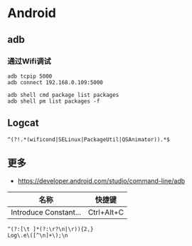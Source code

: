 # Android

## adb

### 通过Wifi调试

```
adb tcpip 5000
adb connect 192.168.0.109:5000
```

```
adb shell cmd package list packages
adb shell pm list packages -f
```

## Logcat

```
^(?!.*(wificond|SELinux|PackageUtil|QSAnimator)).*$
```

## 更多

- https://developer.android.com/studio/command-line/adb

|名称|快捷键|
|---|---|
|Introduce Constant...|Ctrl+Alt+C|

```
^(?:[\t ]*(?:\r?\n|\r)){2,}
Log\.e\([^\n]+\);\n
```

